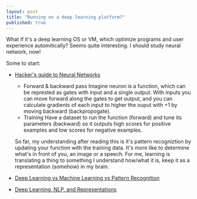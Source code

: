 ```yaml
---
layout: post
title: "Running on a deep learning platform?"
published: true
---
```


What if it's a deep learning OS or VM, which optimize programs and user experience automitically? Seems quite interesting. I should study neural network, now!

Some to start:

- [Hacker's guide to Neural Networks](http://karpathy.github.io/neuralnets/)  
    - Forward & backward pass
    Imagine neuron is a function, which can be represted as gates with input and a single output. With inputs you can move forward along the gates to get output, and you can calculate gradients of each input to higher the ouput with +1 by moving backward (backpropogate).
    - Training
    Have a dataset to run the function (forward) and tune its parameters (backward) so it outputs high scores for positive examples and low scores for negative examples.

  So far, my understanding after reading this is it's pattern recogniztion by updating your function with the training data. It's more like to determine what's in front of you, an image or a speech. For me, learning is translating a thing to something I understand how/what it is, keep it as a representation (somehow) in my brain.

- [Deep Learning vs Machine Learning vs Pattern Recognition](http://quantombone.blogspot.com/2015/03/deep-learning-vs-machine-learning-vs.html)
- [Deep Learning, NLP, and Representations](http://colah.github.io/posts/2014-07-NLP-RNNs-Representations/)